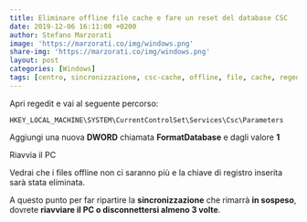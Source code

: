 ```yaml
---
title: Eliminare offline file cache e fare un reset del database CSC
date: 2019-12-06 16:11:00 +0200
author: Stefano Marzorati
image: 'https://marzorati.co/img/windows.png'
share-img: 'https://marzorati.co/img/windows.png'
layout: post
categories: [Windows]
tags: [centro, sincronizzazione, csc-cache, offline, file, cache, regedit, database, reset]
---
```

Apri regedit e vai al seguente percorso:   

	HKEY_LOCAL_MACHINE\SYSTEM\CurrentControlSet\Services\Csc\Parameters

Aggiungi una nuova **DWORD** chiamata **FormatDatabase** e dagli valore **1**

Riavvia il PC

Vedrai che i files offline non ci saranno più e la chiave di registro inserita sarà stata eliminata.   

A questo punto per far ripartire la **sincronizzazione** che rimarrà **in sospeso**, dovrete **riavviare il PC o disconnettersi almeno 3 volte**.   

